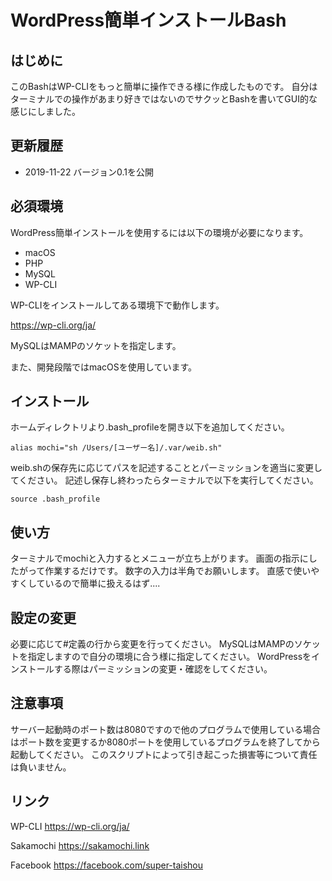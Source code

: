 # WordPress簡単インストールBash

## はじめに
このBashはWP-CLIをもっと簡単に操作できる様に作成したものです。
自分はターミナルでの操作があまり好きではないのでサクッとBashを書いてGUI的な感じにしました。

## 更新履歴
* 2019-11-22 バージョン0.1を公開

## 必須環境
WordPress簡単インストールを使用するには以下の環境が必要になります。
* macOS
* PHP
* MySQL
* WP-CLI

WP-CLIをインストールしてある環境下で動作します。

<https://wp-cli.org/ja/>

MySQLはMAMPのソケットを指定します。

また、開発段階ではmacOSを使用しています。

## インストール
ホームディレクトリより.bash_profileを開き以下を追加してください。

`alias mochi="sh /Users/[ユーザー名]/.var/weib.sh"`

weib.shの保存先に応じてパスを記述することとパーミッションを適当に変更してください。
記述し保存し終わったらターミナルで以下を実行してください。

`source .bash_profile`


## 使い方
ターミナルでmochiと入力するとメニューが立ち上がります。
画面の指示にしたがって作業するだけです。
数字の入力は半角でお願いします。
直感で使いやすくしているので簡単に扱えるはず....

## 設定の変更
必要に応じて#定義の行から変更を行ってください。
MySQLはMAMPのソケットを指定しますので自分の環境に合う様に指定してください。
WordPressをインストールする際はパーミッションの変更・確認をしてください。

## 注意事項
サーバー起動時のポート数は8080ですので他のプログラムで使用している場合はポート数を変更するか8080ポートを使用しているプログラムを終了してから起動してください。
このスクリプトによって引き起こった損害等について責任は負いません。

## リンク
WP-CLI  <https://wp-cli.org/ja/>

Sakamochi   <https://sakamochi.link>

Facebook    <https://facebook.com/super-taishou>

